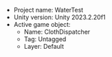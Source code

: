 <!-- UNITY CODE ASSIST INSTRUCTIONS START -->
- Project name: WaterTest
- Unity version: Unity 2023.2.20f1
- Active game object:
  - Name: ClothDispatcher
  - Tag: Untagged
  - Layer: Default
<!-- UNITY CODE ASSIST INSTRUCTIONS END -->